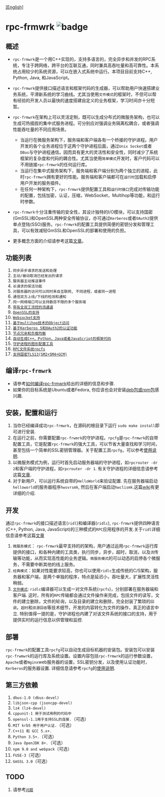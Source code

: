 [[English]](https://github.com/zhiming99/rpc-frmwrk/blob/master/README.md)
# rpc-frmwrk ![badge](https://img.shields.io/badge/RPC-C%2B%2B%2C%20Java%2C%20Python-green)


## 概述
* `rpc-frmwrk`是一个用C++实现的，支持多语言的，完全异步和并发的RPC系统，专注于跨网络，跨平台的互联互通，同时兼具高吞吐量和高可靠性。本系统占用较少的系统资源，可以在嵌入式系统中运行。本项目目前支持C++, Python, Java, 和JavaScript。

* `rpc-frmwrk`提供接口描述语言和框架代码的生成器，可以帮助用户快速搭建业务系统，平滑新系统的学习曲线。尤其当使用`文件模式`的框架时，不但可以帮有经验的开发人员以最快的速度搭建自定义的业务框架，学习时间亦十分短暂。

* `rpc-frmwrk`在架构上可以灵活定制，既可以生成分布式的微服务架构，也可以生成可热插拔的集中式服务进程。可分别应对强调业务隔离松耦合，或者强调性能吞吐量的不同应用场景。
  * 当运行在微服务架构下，服务端和客户端各有一个桥接的守护进程。用户开发的各个业务进程位于这两个守护进程后面，通过`Unix Socket`或者`DBus`与守护进程通信。因而具有更大的灵活性和安全性，同时减少了系统框架的复杂度和代码的耦合性。尤其当使用`简单模式`开发时，客户代码可以不用链接`rpc-frmwrk`的任何运行库。
  * 当运行在集中式服务架构下，服务端和客户端分别为两个独立的进程，此时`rpc-frmwrk`拥有更好的性能。服务端和客户端都可在`运行时`加载和启停用户开发的服务插件。
  * 在任何一种架构下，`rpc-frmwrk`提供配置工具和`运行时接口`完成对传输功能的配置，包括加密，认证，压缩，WebSocket，Multihop等功能，和运行时参数。
* `rpc-frmwrk`十分注重传输的安全性，其设计独特的I/O模块，可以支持国密(GmSSL)和OpenSSL两种安全传输协议，亦可通过`Kerberos`或者`OAuth2`提供单点登陆(SSO)服务。`rpc-frmwrk`的配置工具提供简便的密钥分发和管理工具，可以有效减轻GmSSL和OpenSSL的部署和使用的负担。
* 更多概念方面的介绍请参考这篇[文章](https://github.com/zhiming99/rpc-frmwrk/blob/master/Concept_cn.md)。

## 功能列表   
1. `同步异步请求的发送和处理`   
2. `主动/被动取消已经发出的请求`   
3. `服务器主动推送事件`   
4. `长请求的保活功能`   
5. `对服务器的访问可以同时来自互联网, 不同进程，或者同一进程` 
6. `通信双方上线/下线的检测和通知`
7. `同一网络端口可以支持数目不限的多个服务端`
8. [`带有全双工流控的流通道`](https://github.com/zhiming99/rpc-frmwrk/blob/master/Concept.md#streaming)
9. [`OpenSSL的支持`](https://github.com/zhiming99/rpc-frmwrk/blob/master/rpc/sslport/Readme.md)
10. [`Websocket支持`](https://github.com/zhiming99/rpc-frmwrk/blob/master/rpc/wsport/Readme.md)
11. [`基于multihop技术的Object访问`](https://github.com/zhiming99/rpc-frmwrk/wiki/Introduction-of-Multihop-support)
12. [`基于Kerberos 5和OAuth2的认证功能`](https://github.com/zhiming99/rpc-frmwrk/tree/master/rpc/security/README.md)
13. [`节点冗余和负载均衡`](https://github.com/zhiming99/rpc-frmwrk/blob/master/Concept.md#load-balance--node-redudancy)
14. [`自动生成C++，Python，Java或者JavaScript的框架代码`](https://github.com/zhiming99/rpc-frmwrk/tree/master/ridl/README.md)
15. [`守护进程的图形配置工具`](https://github.com/zhiming99/rpc-frmwrk/tree/master/tools/README.md)
16. [`RPC文件系统rpcfs`](https://github.com/zhiming99/rpc-frmwrk/tree/master/fuse/README.md)
17.  [`支持国密TLS13(SM2+SM4+GCM)`](https://github.com/zhiming99/rpc-frmwrk/blob/master/rpc/gmsslport/README_cn.md)

## 编译`rpc-frmwrk`   
* 请参考[如何编译rpc-frmwrk](https://github.com/zhiming99/rpc-frmwrk/wiki/%E5%A6%82%E4%BD%95%E7%BC%96%E8%AF%91rpc%E2%80%90frmwrk)给出的详细的信息和步骤.   
* 如果你的目标系统是Ubuntu或者Fedora, 你应该也会对安装[deb包或rpm包](https://github.com/zhiming99/rpc-frmwrk/releases/tag/0.7.0)感兴趣.

## 安装，配置和运行
1. 当你已经编译成功`rpc-frmwrk`，在源码的根目录下运行 `sudo make install`即可进行安装.
2. 在运行之前，你需要配置`rpc-frwmrk`的守护进程。`rpcfg`是`rpc-frmwrk`的自带配置工具，它是配置`rpc-frmwrk`的强大工具，可以节省大量查找和学习时间，甚至包括一个简单的SSL密钥管理器。关于配置工具`rpcfg`，可以参考[使用说明](https://github.com/zhiming99/rpc-frmwrk/tree/master/tools/README.md).
3. 以微服务模式为例，运行时首先启动服务器端的守护进程，如`rpcrouter -dr 2`和客户端的守护进程，如`rpcrouter -dr 1`.  有关守护进程的详细信息请参考这篇[文章](https://github.com/zhiming99/rpc-frmwrk/blob/master/rpc/router/README.md).
4. 对于新用户，可以运行系统自带的`HelloWorld`来验证配置. 先在服务器端启动`helloworld`的服务器程序`hwsvrsmk`, 然后在客户端启动`hwclismk`.这篇[wiki](https://github.com/zhiming99/rpc-frmwrk/wiki/How-to-get-Helloworld-run%3F)有更详细的介绍.

## 开发
通过`rpc-frmwrk`的接口描述语言(`ridl`)和编译器(`ridlc`), `rpc-frmwrk`提供四种语言(C++, Python, Java, JavaScript)的三种模式的`RPC`应用程序的开发.关于`ridl`详细信息请参考这篇[文章](https://github.com/zhiming99/rpc-frmwrk/blob/master/ridl/README_cn.md)
1. `微服务模式`： `rpc-frmwrk`最早支持的的架构，用户通过运用`rpc-frmwrk`运行库提供的接口，和各种内建的工具类，执行同步，异步，超时，取消，以及`流`传输等功能，从而实现高性能的业务逻辑。`微服务模式`的可以动态的启停各个微服务，不需要中断其他的线上服务。
2. `经典模式`：如果对性能要求较高，你也可以使用`ridlc`生成传统的C/S架构，服务器和客户端，是两个单独的程序，特点是延迟小，吞吐量大，扩展性灵活性稍弱。
3. [`文件模式`](https://github.com/zhiming99/rpc-frmwrk/tree/master/fuse#the-introduction-to-fuse-integration-and-the-rpcfs-filesystem): `ridlc`编译器可以生成一对文件系统(`rpcfs`)，分别部署在服务器端和客户端. 这时，所有的`RPC`传输都会通过文件操作来完成，包括文件的读写，文件的建立删除，文件的轮询，以及目录的建立和删除，完全封装了繁琐的`回调`，`超时`和`资源回收`等技术细节，开发的内容转化为文件的操作，真正的语言中立. 特别值得一提的是，守护进程也内建了对该文件系统的接口的支持，用于提供实时的运行信息以供管理和监控.

## 部署
`rpc-frmwrk`的配置工具`rpcfg`可以自动生成目标机器的安装包。安装包可以安装`rpc-frwmwrk`的运行库及系统设置。设置内容包括`rpc-frmwrk`的运行参数设置，`Apache`或者`Nginx`web服务器的设置，SSL密钥分发，以及使用认证功能时，`Kerberos`的服务器设置. 详细信息请参考`rpcfg`的[使用说明](https://github.com/zhiming99/rpc-frmwrk/blob/master/tools/README.md). 

## 第三方依赖  
1. `dbus-1.0 (dbus-devel)`
2. `libjson-cpp (jsoncpp-devel)` 
3. `lz4 (lz4-devel)`   
4. `cppunit-1 用于测试用例的代码中`   
5. `openssl-1.1用于支持SSL的连接.`（可选）
6. `MIT krb5 用于用户认证.`（可选）
7. `C++11 和 GCC 5.x+.`
8. `Python 3.5+.`（可选）
9. `Java OpenJDK 8+.`（可选）
10. `npm 9.0 and webpack`（可选）
11. `FUSE-3`（可选）
12. `GmSSL 3.0`（可选）

## TODO
1. 请参考[`问题`](https://github.com/zhiming99/rpc-frmwrk/issues)
